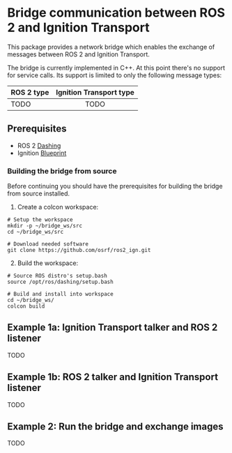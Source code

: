 # Bridge communication between ROS 2 and Ignition Transport

This package provides a network bridge which enables the exchange of messages
between ROS 2 and Ignition Transport.

The bridge is currently implemented in C++. At this point there's no support for
service calls. Its support is limited to only the following message types:

| ROS 2 type                     | Ignition Transport type          |
|--------------------------------|:--------------------------------:|
| TODO                           | TODO                             |

## Prerequisites

* ROS 2 [Dashing](https://index.ros.org/doc/ros2/Installation/Dashing)
* Ignition [Blueprint](https://ignitionrobotics.org/docs/blueprint/install)

### Building the bridge from source

Before continuing you should have the prerequisites for building the bridge from
source installed.

1. Create a colcon workspace:

```
# Setup the workspace
mkdir -p ~/bridge_ws/src
cd ~/bridge_ws/src

# Download needed software
git clone https://github.com/osrf/ros2_ign.git
```

2. Build the workspace:

```
# Source ROS distro's setup.bash
source /opt/ros/dashing/setup.bash

# Build and install into workspace
cd ~/bridge_ws/
colcon build
```

## Example 1a: Ignition Transport talker and ROS 2 listener

TODO

## Example 1b: ROS 2 talker and Ignition Transport listener

TODO

## Example 2: Run the bridge and exchange images

TODO
